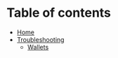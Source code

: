 # Table of contents

* [Home](README.md)
* [Troubleshooting](troubleshooting/README.md)
  * [Wallets](troubleshooting/wallets.md)


